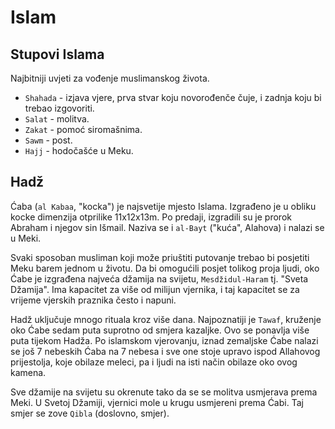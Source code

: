# Islam

## Stupovi Islama

Najbitniji uvjeti za vođenje muslimanskog života.
* `Shahada` - izjava vjere, prva stvar koju novorođenče čuje, i zadnja koju bi trebao izgovoriti.
* `Salat` - molitva.
* `Zakat` - pomoć siromašnima.
* `Sawm` - post.
* `Hajj` - hodočašće u Meku.

## Hadž

Ćaba (`al Kabaa`, "kocka") je najsvetije mjesto Islama. Izgrađeno je u obliku kocke dimenzija otprilike 11x12x13m. Po predaji, izgradili su je prorok Abraham i njegov sin Išmail. Naziva se i `al-Bayt` ("kuća", Alahova) i nalazi se u Meki.

Svaki sposoban musliman koji može priuštiti putovanje trebao bi posjetiti Meku barem jednom u životu. Da bi omogućili posjet tolikog proja ljudi, oko Ćabe je izgrađena najveća džamija na svijetu, `Mesdžidul-Haram` tj. "Sveta Džamija". Ima kapacitet za više od milijun vjernika, i taj kapacitet se za vrijeme vjerskih praznika često i napuni.

Hadž uključuje mnogo rituala kroz više dana. Najpoznatiji je `Tawaf`, kruženje oko Ćabe sedam puta suprotno od smjera kazaljke. Ovo se ponavlja više puta tijekom Hadža. Po islamskom vjerovanju, iznad zemaljske Ćabe nalazi se još 7 nebeskih Ćaba na 7 nebesa i sve one stoje upravo ispod Allahovog prijestolja, koje obilaze meleci, pa i ljudi na isti način obilaze oko ovog kamena.

Sve džamije na svijetu su okrenute tako da se se molitva usmjerava prema Meki. U Svetoj Džamiji, vjernici mole u krugu usmjereni prema Ćabi. Taj smjer se zove `Qibla` (doslovno, smjer).
